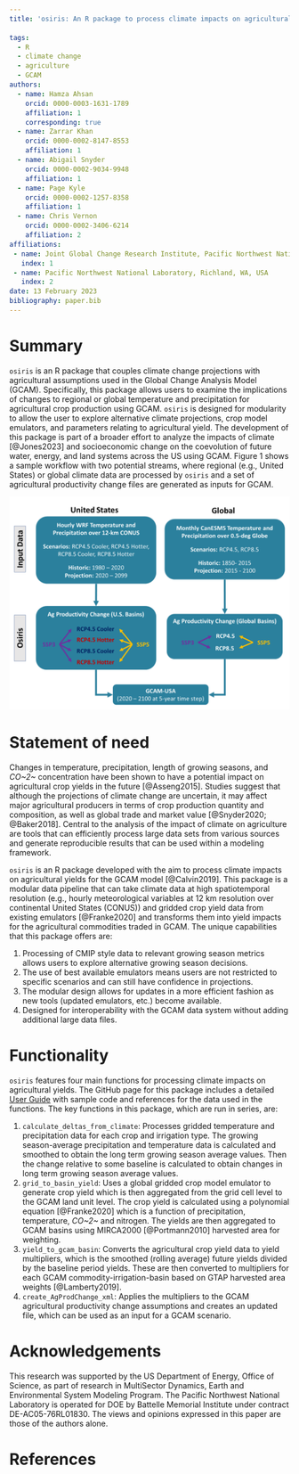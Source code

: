 ```yaml
---
title: 'osiris: An R package to process climate impacts on agricultural yields for the Global Change Analysis Model'

tags:
  - R
  - climate change
  - agriculture
  - GCAM
authors:
  - name: Hamza Ahsan
    orcid: 0000-0003-1631-1789
    affiliation: 1
    corresponding: true
  - name: Zarrar Khan
    orcid: 0000-0002-8147-8553
    affiliation: 1
  - name: Abigail Snyder
    orcid: 0000-0002-9034-9948
    affiliation: 1 
  - name: Page Kyle
    orcid: 0000-0002-1257-8358
    affiliation: 1 
  - name: Chris Vernon
    orcid: 0000-0002-3406-6214
    affiliation: 2  
affiliations:
 - name: Joint Global Change Research Institute, Pacific Northwest National Laboratory, College Park, MD, USA
   index: 1
 - name: Pacific Northwest National Laboratory, Richland, WA, USA
   index: 2
date: 13 February 2023
bibliography: paper.bib
---
```


# Summary

`osiris` is an R package that couples climate change projections with agricultural assumptions used in the Global Change Analysis Model (GCAM). Specifically, this package allows users to examine the implications of changes to regional or global temperature and precipitation for agricultural crop production using GCAM. `osiris` is designed for modularity to allow the user to explore alternative climate projections, crop model emulators, and parameters relating to agricultural yield. The development of this package is part of a broader effort to analyze the impacts of climate [@Jones2023] and socioeconomic change on the coevolution of future water, energy, and land systems across the US using GCAM. Figure 1 shows a sample workflow with two potential streams, where regional (e.g., United States) or global climate data are processed by `osiris` and a set of agricultural productivity change files are generated as inputs for GCAM.

![Figure 1: Climate data reflecting a range of Representative Concentration Pathways (RCPs) and climate model uncertainty (where "hotter" and "cooler" represent diversity in climate sensitivity of the CMIP6 GCMs) are combined with Shared Socioeconomic Pathways (SSPs) to generate agricultural productivity change inputs for GCAM.](osiris_workflow.png)

# Statement of need

Changes in temperature, precipitation, length of growing seasons, and *CO~2~* concentration have been shown to have a potential impact on agricultural crop yields in the future [@Asseng2015]. Studies suggest that although the projections of climate change are uncertain, it may affect major agricultural producers in terms of crop production quantity and composition, as well as global trade and market value [@Snyder2020; @Baker2018]. Central to the analysis of the impact of climate on agriculture are tools that can efficiently process large data sets from various sources and generate reproducible results that can be used within a modeling framework.

`osiris` is an R package developed with the aim to process climate impacts on agricultural yields for the GCAM model [@Calvin2019]. This package is a modular data pipeline that can take climate data at high spatiotemporal resolution (e.g., hourly meteorological variables at 12 km resolution over continental United States (CONUS)) and gridded crop yield data from existing emulators [@Franke2020] and transforms them into yield impacts for the agricultural commodities traded in GCAM. The unique capabilities that this package offers are:

1.  Processing of CMIP style data to relevant growing season metrics allows users to explore alternative growing season decisions.
2.  The use of best available emulators means users are not restricted to specific scenarios and can still have confidence in projections.
3.  The modular design allows for updates in a more efficient fashion as new tools (updated emulators, etc.) become available.
4.  Designed for interoperability with the GCAM data system without adding additional large data files.

# Functionality

`osiris` features four main functions for processing climate impacts on agricultural yields. The GitHub page for this package includes a detailed [User Guide](https://jgcri.github.io/osiris/articles/vignette.html) with sample code and references for the data used in the functions. The key functions in this package, which are run in series, are:

1.  `calculate_deltas_from_climate`: Processes gridded temperature and precipitation data for each crop and irrigation type. The growing season-average precipitation and temperature data is calculated and smoothed to obtain the long term growing season average values. Then the change relative to some baseline is calculated to obtain changes in long term growing season average values.
2.  `grid_to_basin_yield`: Uses a global gridded crop model emulator to generate crop yield which is then aggregated from the grid cell level to the GCAM land unit level. The crop yield is calculated using a polynomial equation [@Franke2020] which is a function of precipitation, temperature, *CO~2~* and nitrogen. The yields are then aggregated to GCAM basins using MIRCA2000 [@Portmann2010] harvested area for weighting.
3.  `yield_to_gcam_basin`: Converts the agricultural crop yield data to yield multipliers, which is the smoothed (rolling average) future yields divided by the baseline period yields. These are then converted to multipliers for each GCAM commodity-irrigation-basin based on GTAP harvested area weights [@Lamberty2019].
4.  `create_AgProdChange_xml`: Applies the multipliers to the GCAM agricultural productivity change assumptions and creates an updated file, which can be used as an input for a GCAM scenario.

# Acknowledgements

This research was supported by the US Department of Energy, Office of Science, as part of research in MultiSector Dynamics, Earth and Environmental System Modeling Program. The Pacific Northwest National Laboratory is operated for DOE by Battelle Memorial Institute under contract DE-AC05-76RL01830. The views and opinions expressed in this paper are those of the authors alone.

# References
